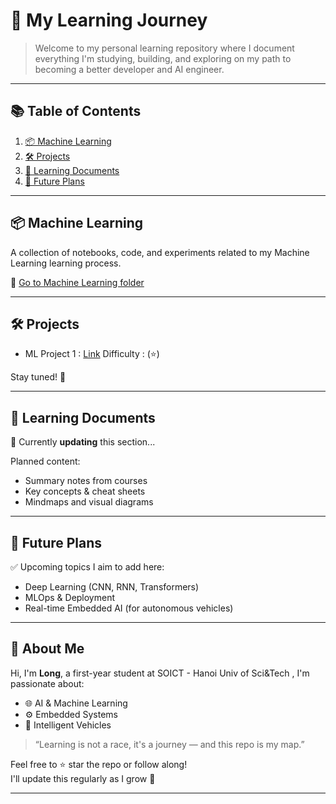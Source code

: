 # 🚀 My Learning Journey

> Welcome to my personal learning repository where I document everything I'm studying, building, and exploring on my path to becoming a better developer and AI engineer.

---

## 📚 Table of Contents

1. [📦 Machine Learning](#-machine-learning)
2. [🛠️ Projects](#️-projects)
3. [📝 Learning Documents](#-learning-documents)
4. [📌 Future Plans](#-future-plans)

---

## 📦 Machine Learning

A collection of notebooks, code, and experiments related to my Machine Learning learning process.

🔗 [Go to Machine Learning folder](https://github.com/LonggGang/Learning/tree/ae32c2b4472753873c20fcf6b271c8f28f9a39e4/Machine%20Learning)

---

## 🛠️ Projects
- ML Project 1 : [Link](https://github.com/LonggGang/Learning/tree/main/Project/ML_Project_1)
  Difficulty : (⭐)

Stay tuned! 🚀

---

## 📝 Learning Documents

📖 Currently **updating** this section...

Planned content:
- Summary notes from courses
- Key concepts & cheat sheets
- Mindmaps and visual diagrams
---

## 📌 Future Plans

✅ Upcoming topics I aim to add here:
- Deep Learning (CNN, RNN, Transformers)
- MLOps & Deployment
- Real-time Embedded AI (for autonomous vehicles)

---

## 🙋 About Me

Hi, I'm **Long**, a first-year student at SOICT - Hanoi Univ of Sci&Tech , I'm passionate about:
- 🌐 AI & Machine Learning
- ⚙️ Embedded Systems
- 🚗 Intelligent Vehicles

> “Learning is not a race, it's a journey — and this repo is my map.”

Feel free to ⭐ star the repo or follow along!  
I'll update this regularly as I grow 🌱

---
